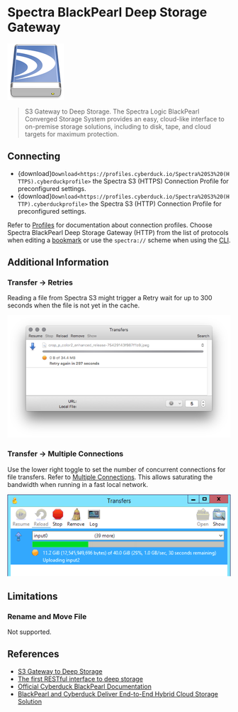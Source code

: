Spectra BlackPearl Deep Storage Gateway
====

![Spectra Drive Icon](_images/spectra_128x128.png)

> S3 Gateway to Deep Storage. The Spectra Logic BlackPearl Converged Storage System provides an easy, cloud-like interface to on-premise storage solutions, including to disk, tape, and cloud targets for maximum protection.

## Connecting

- {download}`Download<https://profiles.cyberduck.io/Spectra%20S3%20(HTTPS).cyberduckprofile>` the Spectra S3 (HTTPS) Connection Profile for preconfigured settings.
- {download}`Download<https://profiles.cyberduck.io/Spectra%20S3%20(HTTP).cyberduckprofile>` the Spectra S3 (HTTP) Connection Profile for preconfigured settings.

Refer to [Profiles](../cyberduck/connection.md#connection-profiles) for documentation about connection profiles. Choose Spectra BlackPearl Deep Storage Gateway (HTTP) from the list of protocols when editing a [bookmark](../cyberduck/bookmarks.md) or use the `spectra://` scheme when using the [CLI](../cli/index.md).

## Additional Information

### Transfer → Retries

Reading a file from Spectra S3 might trigger a Retry wait for up to 300 seconds when the file is not yet in the cache.

![Cache Retry](_images/Cache_Retry.png)

### Transfer → Multiple Connections

Use the lower right toggle to set the number of concurrent connections for file transfers. Refer to [Multiple Connections](../cyberduck/transfer.md#connections). This allows saturating the bandwidth when running in a fast local network.

![10GbE Transfer](_images/10GbE_Transfer.png)

## Limitations

### Rename and Move File

Not supported.

## References

- [S3 Gateway to Deep Storage](https://www.spectralogic.com/products/blackpearl/)
- [The first RESTful interface to deep storage](https://www.spectralogic.com/products/spectra-s3/)
- [Official Cyberduck BlackPearl Documentation](https://developer.spectralogic.com/cyberduck/)
- [BlackPearl and Cyberduck Deliver End-to-End Hybrid Cloud Storage Solution](https://edge.spectralogic.com/index.cfm?&fuseaction=home.displayFile&DocID=4839)